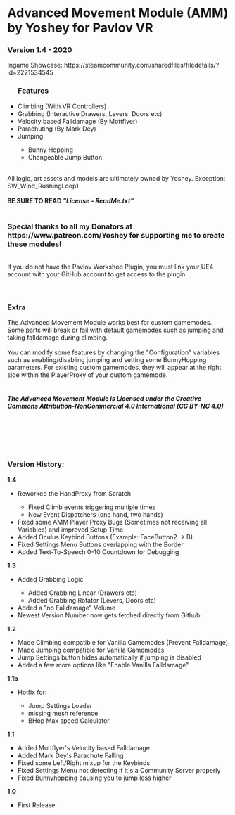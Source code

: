 <h1>Advanced Movement Module (AMM) by Yoshey for Pavlov VR</h1>
<h3>Version 1.4 - 2020</h3>
Ingame Showcase: https://steamcommunity.com/sharedfiles/filedetails/?id=2221534545
<br>
<ul><h3>Features</h3>
  <li>Climbing (With VR Controllers)</li>
  <li>Grabbing (Interactive Drawers, Levers, Doors etc)</li>
  <li>Velocity based Falldamage (By Mottflyer)</li>
  <li>Parachuting (By Mark Dey)</li>
  <li>Jumping</li>
  <ul>
    <li>Bunny Hopping</li>
    <li>Changeable Jump Button</li>
  </ul>
</ul>
<br>
All logic, art assets and models are ultimately owned by Yoshey.
Exception: SW_Wind_RushingLoop1
<br>
<br>
<b>BE SURE TO READ <i>"License - ReadMe.txt"</i></b>
<br>
<br>
<h3>Special thanks to all my Donators at https://www.patreon.com/Yoshey for supporting me to create these modules!</h3>
<br>
If you do not have the Pavlov Workshop Plugin, you must link your UE4 account with your
GitHub account to get access to the plugin.
<br>
<br>
<br>
<h3>Extra</h3>
The Advanced Movement Module works best for custom gamemodes. Some parts will break or fail with default gamemodes such as jumping and taking falldamage during climbing.
<br>
<br>
You can modify some features by changing the "Configuration" variables such as enabling/disabling jumping and setting some BunnyHopping parameters. For existing custom gamemodes, they will appear at the right side within the PlayerProxy of your custom gamemode.
<br>
<br>
<h5>The Advanced Movement Module is Licensed under the
Creative Commons Attribution-NonCommercial 4.0 International (CC BY-NC 4.0)</h5>
<br>
<br>
<br>
<br>
<h3>Version History:</h3>
<b>1.4</b>
<ul>
  <li>Reworked the HandProxy from Scratch</li>
  <ul>
    <li>Fixed Climb events triggering multiple times</li>
    <li>New Event Dispatchers (one hand, two hands)</li>
  </ul>
  <li>Fixed some AMM Player Proxy Bugs (Sometimes not receiving all Variables) and improved Setup Time</li>
  <li>Added Oculus Keybind Buttons (Example: FaceButton2 -> B)</li>
  <li>Fixed Settings Menu Buttons overlapping with the Border</li>
  <li>Added Text-To-Speech 0-10 Countdown for Debugging</li>
  </ul>
<b>1.3</b>
<ul>
  <li>Added Grabbing Logic</li>
  <ul>
    <li>Added Grabbing Linear (Drawers etc)</li>
    <li>Added Grabbing Rotator (Levers, Doors etc)</li>
  </ul>
  <li>Added a "no Falldamage" Volume</li>
  <li>Newest Version Number now gets fetched directly from Github</li>
  </ul>
<b>1.2</b>
<ul>
  <li>Made Climbing compatible for Vanilla Gamemodes (Prevent Falldamage)</li>
  <li>Made Jumping compatible for Vanilla Gamemodes</li>
  <li>Jump Settings button hides automatically if jumping is disabled</li>
  <li>Added a few more options like "Enable Vanilla Falldamage"</li>
</ul>
<b>1.1b</b>
<ul>
  <li>Hotfix for:</li>
    <ul>
    <li>Jump Settings Loader</li>
    <li>missing mesh reference</li>
    <li>BHop Max speed Calculator</li>
    </ul>
</ul>
<b>1.1</b>
<ul>
  <li>Added Mottflyer's Velocity based Falldamage</li>
  <li>Added Mark Dey's Parachute Falling</li>
  <li>Fixed some Left/Right mixup for the Keybinds</li>
  <li>Fixed Settings Menu not detecting if it's a Community Server properly</li>
  <li>Fixed Bunnyhopping causing you to jump less higher</li>
</ul>
<b>1.0</b>
<ul>
  <li>First Release</li>
</ul>

